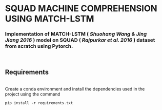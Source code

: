 # **SQUAD MACHINE COMPREHENSION USING MATCH-LSTM** 

### Implementation of MATCH-LSTM ( *Shuohang Wang & Jing Jiang 2016* ) model on SQUAD ( *Rajpurkar et al. 2016* ) dataset from scratch using Pytorch.

<br>

## Requirements 
<br>
Create a conda environment and install the dependencies used in the project using the command

```
pip install -r requirements.txt
```